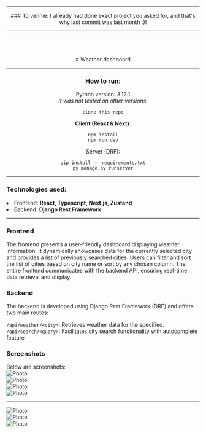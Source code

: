 <br />
<center>
<hr />
### To vennie: I already had done exact project you asked for, and that's why last commit was last month :)!<hr /><br /><br /><br />
# Weather dashboard


<hr />

### How to run:<br />
Python version: 3.12.1
<br /> <i>It was not tested on other versions.</i>
<br />

```
clone this repo
```

<b>Client (React & Next):</b>
```
npm install
npm run dev
```



Server (DRF):

```
pip install -r requirements.txt
py manage.py runserver
```


<hr/>
</center>



### Technologies used: <br />

<li>Frontend: <b>React, Typescript, Next.js, Zustand</b></li>
<li>Backend: <b>Django Rest Framework</b></li>

<hr/>




### Frontend
<p>The frontend presents a user-friendly dashboard displaying weather information. It dynamically showcases data for the currently selected city and provides a list of previously searched cities. Users can filter and sort the list of cities based on city name or sort by any chosen column. The entire frontend communicates with the backend API, ensuring real-time data retrieval and display.</p>

### Backend
<p>The backend is developed using Django Rest Framework (DRF) and offers two main routes:

```/api/weather/<city>```: Retrieves weather data for the specified<city>. </br>
```/api/search/<query>```: Facilitates city search functionality with autocomplete feature</p>


### Screenshots
Below are screenshots:</br>
<img src="https://github.com/xstiff/weather-app/blob/main/photos/fe1.png?raw=true" alt="Photo"/></br>
<img src="https://github.com/xstiff/weather-app/blob/main/photos/fe%20sort.png?raw=true" alt="Photo"/></br>
<img src="https://github.com/xstiff/weather-app/blob/main/photos/fe%20search.png?raw=true" alt="Photo"/></br>
<img src="https://github.com/xstiff/weather-app/blob/main/photos/fe%20search%20no%20data.png?raw=true" alt="Photo"/></br>

<hr/>

<img src="https://github.com/xstiff/weather-app/blob/main/photos/ExampleResponse.png" alt="Photo"/></br>
<img src="https://github.com/xstiff/weather-app/blob/main/photos/example%20search.png?raw=true" alt="Photo"/></br>
<img src="https://github.com/xstiff/weather-app/blob/main/photos/server%20response.png?raw=true" alt="Photo"/>
